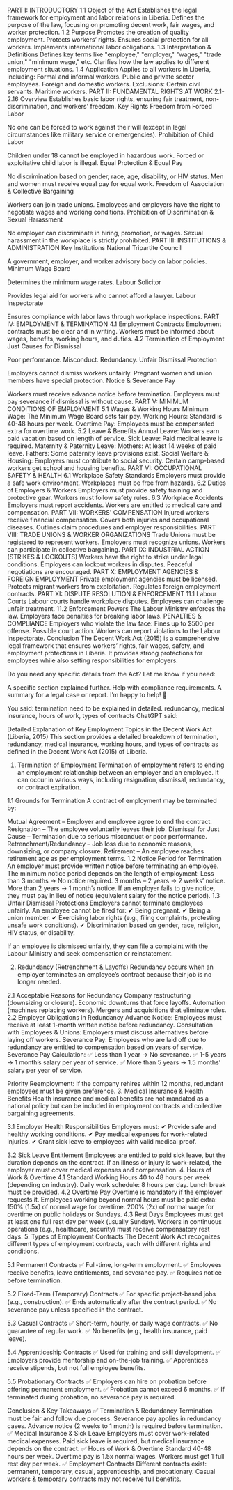 PART I: INTRODUCTORY
1.1 Object of the Act
Establishes the legal framework for employment and labor relations in Liberia.
Defines the purpose of the law, focusing on promoting decent work, fair wages, and worker protection.
1.2 Purpose
Promotes the creation of quality employment.
Protects workers’ rights.
Ensures social protection for all workers.
Implements international labor obligations.
1.3 Interpretation & Definitions
Defines key terms like "employee," "employer," "wages," "trade union," "minimum wage," etc.
Clarifies how the law applies to different employment situations.
1.4 Application
Applies to all workers in Liberia, including:
Formal and informal workers.
Public and private sector employees.
Foreign and domestic workers.
Exclusions:
Certain civil servants.
Maritime workers.
PART II: FUNDAMENTAL RIGHTS AT WORK
2.1-2.16 Overview
Establishes basic labor rights, ensuring fair treatment, non-discrimination, and workers' freedom.
Key Rights
Freedom from Forced Labor

No one can be forced to work against their will (except in legal circumstances like military service or emergencies).
Prohibition of Child Labor

Children under 18 cannot be employed in hazardous work.
Forced or exploitative child labor is illegal.
Equal Protection & Equal Pay

No discrimination based on gender, race, age, disability, or HIV status.
Men and women must receive equal pay for equal work.
Freedom of Association & Collective Bargaining

Workers can join trade unions.
Employees and employers have the right to negotiate wages and working conditions.
Prohibition of Discrimination & Sexual Harassment

No employer can discriminate in hiring, promotion, or wages.
Sexual harassment in the workplace is strictly prohibited.
PART III: INSTITUTIONS & ADMINISTRATION
Key Institutions
National Tripartite Council

A government, employer, and worker advisory body on labor policies.
Minimum Wage Board

Determines the minimum wage rates.
Labour Solicitor

Provides legal aid for workers who cannot afford a lawyer.
Labour Inspectorate

Ensures compliance with labor laws through workplace inspections.
PART IV: EMPLOYMENT & TERMINATION
4.1 Employment Contracts
Employment contracts must be clear and in writing.
Workers must be informed about wages, benefits, working hours, and duties.
4.2 Termination of Employment
Just Causes for Dismissal

Poor performance.
Misconduct.
Redundancy.
Unfair Dismissal Protection

Employers cannot dismiss workers unfairly.
Pregnant women and union members have special protection.
Notice & Severance Pay

Workers must receive advance notice before termination.
Employers must pay severance if dismissal is without cause.
PART V: MINIMUM CONDITIONS OF EMPLOYMENT
5.1 Wages & Working Hours
Minimum Wage: The Minimum Wage Board sets fair pay.
Working Hours: Standard is 40-48 hours per week.
Overtime Pay: Employees must be compensated extra for overtime work.
5.2 Leave & Benefits
Annual Leave: Workers earn paid vacation based on length of service.
Sick Leave: Paid medical leave is required.
Maternity & Paternity Leave:
Mothers: At least 14 weeks of paid leave.
Fathers: Some paternity leave provisions exist.
Social Welfare & Housing:
Employers must contribute to social security.
Certain camp-based workers get school and housing benefits.
PART VI: OCCUPATIONAL SAFETY & HEALTH
6.1 Workplace Safety Standards
Employers must provide a safe work environment.
Workplaces must be free from hazards.
6.2 Duties of Employers & Workers
Employers must provide safety training and protective gear.
Workers must follow safety rules.
6.3 Workplace Accidents
Employers must report accidents.
Workers are entitled to medical care and compensation.
PART VII: WORKERS' COMPENSATION
Injured workers receive financial compensation.
Covers both injuries and occupational diseases.
Outlines claim procedures and employer responsibilities.
PART VIII: TRADE UNIONS & WORKER ORGANIZATIONS
Trade Unions must be registered to represent workers.
Employers must recognize unions.
Workers can participate in collective bargaining.
PART IX: INDUSTRIAL ACTION (STRIKES & LOCKOUTS)
Workers have the right to strike under legal conditions.
Employers can lockout workers in disputes.
Peaceful negotiations are encouraged.
PART X: EMPLOYMENT AGENCIES & FOREIGN EMPLOYMENT
Private employment agencies must be licensed.
Protects migrant workers from exploitation.
Regulates foreign employment contracts.
PART XI: DISPUTE RESOLUTION & ENFORCEMENT
11.1 Labour Courts
Labour courts handle workplace disputes.
Employees can challenge unfair treatment.
11.2 Enforcement Powers
The Labour Ministry enforces the law.
Employers face penalties for breaking labor laws.
PENALTIES & COMPLIANCE
Employers who violate the law face:
Fines up to $500 per offense.
Possible court action.
Workers can report violations to the Labour Inspectorate.
Conclusion
The Decent Work Act (2015) is a comprehensive legal framework that ensures workers’ rights, fair wages, safety, and employment protections in Liberia. It provides strong protections for employees while also setting responsibilities for employers.

Do you need any specific details from the Act?
Let me know if you need:

A specific section explained further.
Help with compliance requirements.
A summary for a legal case or report.
I’m happy to help! 🚀






You said:
termination  need to be explained in detailed. redundancy, medical insurance, hours of work, types of contracts
ChatGPT said:

Detailed Explanation of Key Employment Topics in the Decent Work Act (Liberia, 2015)
This section provides a detailed breakdown of termination, redundancy, medical insurance, working hours, and types of contracts as defined in the Decent Work Act (2015) of Liberia.

1. Termination of Employment
Termination of employment refers to ending an employment relationship between an employer and an employee. It can occur in various ways, including resignation, dismissal, redundancy, or contract expiration.

1.1 Grounds for Termination
A contract of employment may be terminated by:

Mutual Agreement – Employer and employee agree to end the contract.
Resignation – The employee voluntarily leaves their job.
Dismissal for Just Cause – Termination due to serious misconduct or poor performance.
Retrenchment/Redundancy – Job loss due to economic reasons, downsizing, or company closure.
Retirement – An employee reaches retirement age as per employment terms.
1.2 Notice Period for Termination
An employer must provide written notice before terminating an employee.
The minimum notice period depends on the length of employment:
Less than 3 months → No notice required.
3 months – 2 years → 2 weeks’ notice.
More than 2 years → 1 month’s notice.
If an employer fails to give notice, they must pay in lieu of notice (equivalent salary for the notice period).
1.3 Unfair Dismissal Protections
Employers cannot terminate employees unfairly. An employee cannot be fired for:
✔ Being pregnant.
✔ Being a union member.
✔ Exercising labor rights (e.g., filing complaints, protesting unsafe work conditions).
✔ Discrimination based on gender, race, religion, HIV status, or disability.

If an employee is dismissed unfairly, they can file a complaint with the Labour Ministry and seek compensation or reinstatement.

2. Redundancy (Retrenchment & Layoffs)
Redundancy occurs when an employer terminates an employee’s contract because their job is no longer needed.

2.1 Acceptable Reasons for Redundancy
Company restructuring (downsizing or closure).
Economic downturns that force layoffs.
Automation (machines replacing workers).
Mergers and acquisitions that eliminate roles.
2.2 Employer Obligations in Redundancy
Advance Notice: Employees must receive at least 1-month written notice before redundancy.
Consultation with Employees & Unions: Employers must discuss alternatives before laying off workers.
Severance Pay: Employees who are laid off due to redundancy are entitled to compensation based on years of service.
Severance Pay Calculation:
✅ Less than 1 year → No severance.
✅ 1-5 years → 1 month’s salary per year of service.
✅ More than 5 years → 1.5 months’ salary per year of service.

Priority Reemployment: If the company rehires within 12 months, redundant employees must be given preference.
3. Medical Insurance & Health Benefits
Health insurance and medical benefits are not mandated as a national policy but can be included in employment contracts and collective bargaining agreements.

3.1 Employer Health Responsibilities
Employers must:
✔ Provide safe and healthy working conditions.
✔ Pay medical expenses for work-related injuries.
✔ Grant sick leave to employees with valid medical proof.

3.2 Sick Leave Entitlement
Employees are entitled to paid sick leave, but the duration depends on the contract.
If an illness or injury is work-related, the employer must cover medical expenses and compensation.
4. Hours of Work & Overtime
4.1 Standard Working Hours
40 to 48 hours per week (depending on industry).
Daily work schedule: 8 hours per day.
Lunch break must be provided.
4.2 Overtime Pay
Overtime is mandatory if the employer requests it.
Employees working beyond normal hours must be paid extra:
150% (1.5x) of normal wage for overtime.
200% (2x) of normal wage for overtime on public holidays or Sundays.
4.3 Rest Days
Employees must get at least one full rest day per week (usually Sunday).
Workers in continuous operations (e.g., healthcare, security) must receive compensatory rest days.
5. Types of Employment Contracts
The Decent Work Act recognizes different types of employment contracts, each with different rights and conditions.

5.1 Permanent Contracts
✅ Full-time, long-term employment.
✅ Employees receive benefits, leave entitlements, and severance pay.
✅ Requires notice before termination.

5.2 Fixed-Term (Temporary) Contracts
✅ For specific project-based jobs (e.g., construction).
✅ Ends automatically after the contract period.
✅ No severance pay unless specified in the contract.

5.3 Casual Contracts
✅ Short-term, hourly, or daily wage contracts.
✅ No guarantee of regular work.
✅ No benefits (e.g., health insurance, paid leave).

5.4 Apprenticeship Contracts
✅ Used for training and skill development.
✅ Employers provide mentorship and on-the-job training.
✅ Apprentices receive stipends, but not full employee benefits.

5.5 Probationary Contracts
✅ Employers can hire on probation before offering permanent employment.
✅ Probation cannot exceed 6 months.
✅ If terminated during probation, no severance pay is required.

Conclusion & Key Takeaways
✅ Termination & Redundancy
Termination must be fair and follow due process.
Severance pay applies in redundancy cases.
Advance notice (2 weeks to 1 month) is required before termination.
✅ Medical Insurance & Sick Leave
Employers must cover work-related medical expenses.
Paid sick leave is required, but medical insurance depends on the contract.
✅ Hours of Work & Overtime
Standard 40-48 hours per week.
Overtime pay is 1.5x normal wages.
Workers must get 1 full rest day per week.
✅ Employment Contracts
Different contracts exist: permanent, temporary, casual, apprenticeship, and probationary.
Casual workers & temporary contracts may not receive full benefits.
